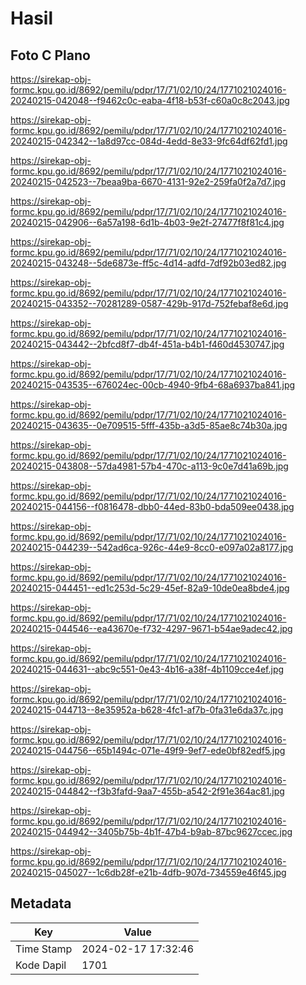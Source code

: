 # Hasil

## Foto C Plano

https://sirekap-obj-formc.kpu.go.id/8692/pemilu/pdpr/17/71/02/10/24/1771021024016-20240215-042048--f9462c0c-eaba-4f18-b53f-c60a0c8c2043.jpg

https://sirekap-obj-formc.kpu.go.id/8692/pemilu/pdpr/17/71/02/10/24/1771021024016-20240215-042342--1a8d97cc-084d-4edd-8e33-9fc64df62fd1.jpg

https://sirekap-obj-formc.kpu.go.id/8692/pemilu/pdpr/17/71/02/10/24/1771021024016-20240215-042523--7beaa9ba-6670-4131-92e2-259fa0f2a7d7.jpg

https://sirekap-obj-formc.kpu.go.id/8692/pemilu/pdpr/17/71/02/10/24/1771021024016-20240215-042906--6a57a198-6d1b-4b03-9e2f-27477f8f81c4.jpg

https://sirekap-obj-formc.kpu.go.id/8692/pemilu/pdpr/17/71/02/10/24/1771021024016-20240215-043248--5de6873e-ff5c-4d14-adfd-7df92b03ed82.jpg

https://sirekap-obj-formc.kpu.go.id/8692/pemilu/pdpr/17/71/02/10/24/1771021024016-20240215-043352--70281289-0587-429b-917d-752febaf8e6d.jpg

https://sirekap-obj-formc.kpu.go.id/8692/pemilu/pdpr/17/71/02/10/24/1771021024016-20240215-043442--2bfcd8f7-db4f-451a-b4b1-f460d4530747.jpg

https://sirekap-obj-formc.kpu.go.id/8692/pemilu/pdpr/17/71/02/10/24/1771021024016-20240215-043535--676024ec-00cb-4940-9fb4-68a6937ba841.jpg

https://sirekap-obj-formc.kpu.go.id/8692/pemilu/pdpr/17/71/02/10/24/1771021024016-20240215-043635--0e709515-5fff-435b-a3d5-85ae8c74b30a.jpg

https://sirekap-obj-formc.kpu.go.id/8692/pemilu/pdpr/17/71/02/10/24/1771021024016-20240215-043808--57da4981-57b4-470c-a113-9c0e7d41a69b.jpg

https://sirekap-obj-formc.kpu.go.id/8692/pemilu/pdpr/17/71/02/10/24/1771021024016-20240215-044156--f0816478-dbb0-44ed-83b0-bda509ee0438.jpg

https://sirekap-obj-formc.kpu.go.id/8692/pemilu/pdpr/17/71/02/10/24/1771021024016-20240215-044239--542ad6ca-926c-44e9-8cc0-e097a02a8177.jpg

https://sirekap-obj-formc.kpu.go.id/8692/pemilu/pdpr/17/71/02/10/24/1771021024016-20240215-044451--ed1c253d-5c29-45ef-82a9-10de0ea8bde4.jpg

https://sirekap-obj-formc.kpu.go.id/8692/pemilu/pdpr/17/71/02/10/24/1771021024016-20240215-044546--ea43670e-f732-4297-9671-b54ae9adec42.jpg

https://sirekap-obj-formc.kpu.go.id/8692/pemilu/pdpr/17/71/02/10/24/1771021024016-20240215-044631--abc9c551-0e43-4b16-a38f-4b1109cce4ef.jpg

https://sirekap-obj-formc.kpu.go.id/8692/pemilu/pdpr/17/71/02/10/24/1771021024016-20240215-044713--8e35952a-b628-4fc1-af7b-0fa31e6da37c.jpg

https://sirekap-obj-formc.kpu.go.id/8692/pemilu/pdpr/17/71/02/10/24/1771021024016-20240215-044756--65b1494c-071e-49f9-9ef7-ede0bf82edf5.jpg

https://sirekap-obj-formc.kpu.go.id/8692/pemilu/pdpr/17/71/02/10/24/1771021024016-20240215-044842--f3b3fafd-9aa7-455b-a542-2f91e364ac81.jpg

https://sirekap-obj-formc.kpu.go.id/8692/pemilu/pdpr/17/71/02/10/24/1771021024016-20240215-044942--3405b75b-4b1f-47b4-b9ab-87bc9627ccec.jpg

https://sirekap-obj-formc.kpu.go.id/8692/pemilu/pdpr/17/71/02/10/24/1771021024016-20240215-045027--1c6db28f-e21b-4dfb-907d-734559e46f45.jpg


## Metadata

| Key        | Value               |
| ---------- | ------------------- |
| Time Stamp | 2024-02-17 17:32:46 |
| Kode Dapil | 1701                |



